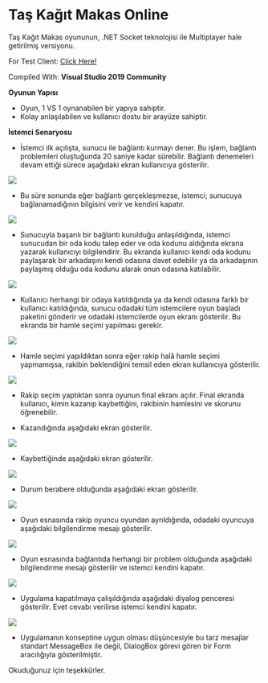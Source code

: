 # Taş Kağıt Makas Online

Taş Kağıt Makas oyununun, .NET Socket teknolojisi ile Multiplayer hale getirilmiş versiyonu.

For Test Client: [Click Here!](https://www.mediafire.com/file/4gczid1e2zo0kc3/TasKagitMakasClient.zip)

Compiled With: **Visual Studio 2019 Community**

**Oyunun Yapısı**

- Oyun, 1 VS 1 oynanabilen bir yapıya sahiptir. 
- Kolay anlaşılabilen ve kullanıcı dostu bir arayüze sahiptir.

**İstemci Senaryosu**

- İstemci ilk açılışta, sunucu ile bağlantı kurmayı dener. Bu işlem, bağlantı problemleri oluştuğunda 20 saniye kadar sürebilir. Bağlantı denemeleri devam ettiği sürece aşağıdaki ekran kullanıcıya gösterilir.

![](https://raw.githubusercontent.com/horriblebyte/TasKagitMakasOnline/master/Introduction/1.gif)

- Bu süre sonunda eğer bağlantı gerçekleşmezse, istemci; sunucuya bağlanamadığının bilgisini verir ve kendini kapatır.

![](https://raw.githubusercontent.com/horriblebyte/TasKagitMakasOnline/master/Introduction/2.PNG)

- Sunucuyla başarılı bir bağlantı kurulduğu anlaşıldığında, istemci sunucudan bir oda kodu talep eder ve oda kodunu aldığında ekrana yazarak kullanıcıyı bilgilendirir. Bu ekranda kullanıcı kendi oda kodunu paylaşarak bir arkadaşını kendi odasına davet edebilir ya da arkadaşının paylaşmış olduğu oda kodunu alarak onun odasına katılabilir.

![](https://raw.githubusercontent.com/horriblebyte/TasKagitMakasOnline/master/Introduction/3.PNG)

- Kullanıcı herhangi bir odaya katıldığında ya da kendi odasına farklı bir kullanıcı katıldığında, sunucu odadaki tüm istemcilere oyun başladı paketini gönderir ve odadaki istemcilerde oyun ekranı gösterilir. Bu ekranda bir hamle seçimi yapılması gerekir.

![](https://raw.githubusercontent.com/horriblebyte/TasKagitMakasOnline/master/Introduction/4.PNG)

- Hamle seçimi yapıldıktan sonra eğer rakip halâ hamle seçimi yapmamışsa, rakibin beklendiğini temsil eden ekran kullanıcıya gösterilir.

![](https://raw.githubusercontent.com/horriblebyte/TasKagitMakasOnline/master/Introduction/5.gif)

- Rakip seçim yaptıktan sonra oyunun final ekranı açılır. Final ekranda kullanıcı, kimin kazanıp kaybettiğini, rakibinin hamlesini ve skorunu öğrenebilir. 

- Kazandığında aşağıdaki ekran gösterilir.

![](https://raw.githubusercontent.com/horriblebyte/TasKagitMakasOnline/master/Introduction/6.PNG)

- Kaybettiğinde aşağıdaki ekran gösterilir.

![](https://raw.githubusercontent.com/horriblebyte/TasKagitMakasOnline/master/Introduction/7.PNG)

- Durum berabere olduğunda aşağıdaki ekran gösterilir.

![](https://raw.githubusercontent.com/horriblebyte/TasKagitMakasOnline/master/Introduction/8.PNG)

- Oyun esnasında rakip oyuncu oyundan ayrıldığında, odadaki oyuncuya aşağıdaki bilgilendirme mesajı gösterilir.

![](https://raw.githubusercontent.com/horriblebyte/TasKagitMakasOnline/master/Introduction/9.PNG)

- Oyun esnasında bağlantıda herhangi bir problem olduğunda aşağıdaki bilgilendirme mesajı gösterilir ve istemci kendini kapatır.

![](https://raw.githubusercontent.com/horriblebyte/TasKagitMakasOnline/master/Introduction/10.PNG)

- Uygulama kapatılmaya çalışıldığında aşağıdaki diyalog penceresi gösterilir. Evet cevabı verilirse istemci kendini kapatır. 

![](https://raw.githubusercontent.com/horriblebyte/TasKagitMakasOnline/master/Introduction/11.PNG)

- Uygulamanın konseptine uygun olması düşüncesiyle bu tarz mesajlar standart MessageBox ile değil, DialogBox görevi gören bir Form aracılığıyla gösterilmiştir.

Okuduğunuz için teşekkürler.
